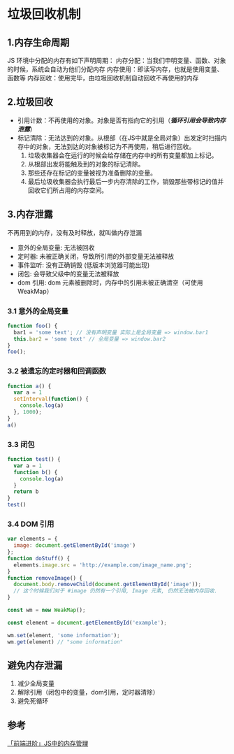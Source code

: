 # 垃圾回收机制

## 1.内存生命周期
JS 环境中分配的内存有如下声明周期：
内存分配：当我们申明变量、函数、对象的时候，系统会自动为他们分配内存
内存使用：即读写内存，也就是使用变量、函数等
内存回收：使用完毕，由垃圾回收机制自动回收不再使用的内存

## 2.垃圾回收
- 引用计数：不再使用的对象。对象是否有指向它的引用（***循环引用会导致内存泄露***）
- 标记清除：无法达到的对象。从根部（在JS中就是全局对象）出发定时扫描内存中的对象，无法到达的对象被标记为不再使用，稍后进行回收。
  1. 垃圾收集器会在运行的时候会给存储在内存中的所有变量都加上标记。
  2. 从根部出发将能触及到的对象的标记清除。
  3. 那些还存在标记的变量被视为准备删除的变量。
  4. 最后垃圾收集器会执行最后一步内存清除的工作，销毁那些带标记的值并回收它们所占用的内存空间。

## 3.内存泄露
不再用到的内存，没有及时释放，就叫做内存泄漏

- 意外的全局变量: 无法被回收
- 定时器: 未被正确关闭，导致所引用的外部变量无法被释放
- 事件监听: 没有正确销毁 (低版本浏览器可能出现)
- 闭包: 会导致父级中的变量无法被释放
- dom 引用: dom 元素被删除时，内存中的引用未被正确清空（可使用WeakMap）

### 3.1 意外的全局变量
```javascript
function foo() {
  bar1 = 'some text'; // 没有声明变量 实际上是全局变量 => window.bar1
  this.bar2 = 'some text' // 全局变量 => window.bar2
}
foo();
```

### 3.2 被遗忘的定时器和回调函数
```javascript
function a() {
  var a = 1
  setInterval(function() {
    console.log(a)
  }, 1000);
}
a()
```

### 3.3 闭包
```javascript
function test() {
  var a = 1
  function b() {
    console.log(a)
  }
  return b
}
test()
```

### 3.4 DOM 引用 
```javascript
var elements = {
  image: document.getElementById('image')
};
function doStuff() {
  elements.image.src = 'http://example.com/image_name.png';
}
function removeImage() {
  document.body.removeChild(document.getElementById('image'));
  // 这个时候我们对于 #image 仍然有一个引用, Image 元素, 仍然无法被内存回收.
}
```
```javascript
const wm = new WeakMap();

const element = document.getElementById('example');

wm.set(element, 'some information');
wm.get(element) // "some information"
```

## 避免内存泄漏
1. 减少全局变量
2. 解除引用（闭包中的变量，dom引用，定时器清除）
3. 避免死循环

## 参考
[「前端进阶」JS中的内存管理](https://juejin.im/post/5d0706a6f265da1bc23f77a9#heading-0)
